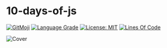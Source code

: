 # 10-days-of-js

[![GitMoji](https://img.shields.io/badge/gitmoji-%20😜-FFDD67.svg)](https://gitmoji.dev)
[![Language Grade](https://img.shields.io/lgtm/grade/javascript/g/UltiRequiem/10-days-of-js.svg?logo=lgtm&logoWidth=18)](https://lgtm.com/projects/g/UltiRequiem/backend-nodejs-platzi/context:javascript)
[![License: MIT](https://img.shields.io/badge/License-MIT-blue.svg)](https://opensource.org/licenses/MIT)
[![Lines Of Code](https://img.shields.io/tokei/lines/github.com/UltiRequiem/10-days-of-js?color=blue&label=Total%20Lines)](https://github.com/UltiRequiem/backend-nodejs-platzi)

![Cover](./assets/cover.jpg)
